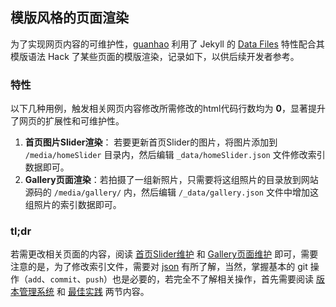 ## 模版风格的页面渲染

为了实现网页内容的可维护性，[guanhao](mailto:guanhwang@outlook.com) 利用了 Jekyll 的 [Data Files](https://jekyllrb.com/docs/datafiles/) 特性配合其模版语法 Hack 了某些页面的模版渲染，记录如下，以供后续开发者参考。

### 特性

以下几种用例，触发相关网页内容修改所需修改的html代码行数均为 **0**，显著提升了网页的扩展性和可维护性。

1. **首页图片Slider渲染**： 若要更新首页Slider的图片，将图片添加到 `/media/homeSlider` 目录内，然后编辑 `_data/homeSlider.json` 文件修改索引数据即可。
2. **Gallery页面渲染**：若拍摄了一组新照片，只需要将这组照片的目录放到网站源码的 `/media/gallery/` 内，然后编辑 `/_data/gallery.json` 文件中增加这组照片的索引数据即可。

### tl;dr

若需更改相关页面的内容，阅读 [首页Slider维护](/resources/dev/render/homeSlider.html) 和 [Gallery页面维护](/resources/dev/render/gallery.md) 即可，需要注意的是，为了修改索引文件，需要对 [json](http://www.json.org/json-zh.html) 有所了解，当然，掌握基本的 git 操作（`add`、`commit`、`push`）也是必要的，若完全不了解相关操作，首先需要阅读 [版本管理系统](/resources/dev/practice/git-vcs.html) 和 [最佳实践](/resources/dev/practice/bp.html) 两节内容。
